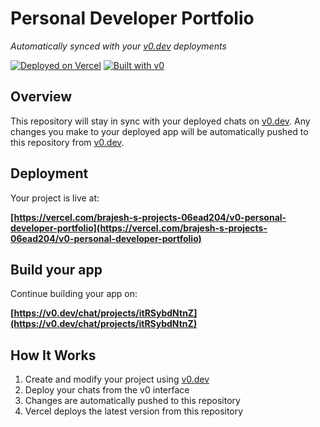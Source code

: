 # Personal Developer Portfolio

*Automatically synced with your [v0.dev](https://v0.dev) deployments*

[![Deployed on Vercel](https://img.shields.io/badge/Deployed%20on-Vercel-black?style=for-the-badge&logo=vercel)](https://vercel.com/brajesh-s-projects-06ead204/v0-personal-developer-portfolio)
[![Built with v0](https://img.shields.io/badge/Built%20with-v0.dev-black?style=for-the-badge)](https://v0.dev/chat/projects/itRSybdNtnZ)

## Overview

This repository will stay in sync with your deployed chats on [v0.dev](https://v0.dev).
Any changes you make to your deployed app will be automatically pushed to this repository from [v0.dev](https://v0.dev).

## Deployment

Your project is live at:

**[https://vercel.com/brajesh-s-projects-06ead204/v0-personal-developer-portfolio](https://vercel.com/brajesh-s-projects-06ead204/v0-personal-developer-portfolio)**

## Build your app

Continue building your app on:

**[https://v0.dev/chat/projects/itRSybdNtnZ](https://v0.dev/chat/projects/itRSybdNtnZ)**

## How It Works

1. Create and modify your project using [v0.dev](https://v0.dev)
2. Deploy your chats from the v0 interface
3. Changes are automatically pushed to this repository
4. Vercel deploys the latest version from this repository